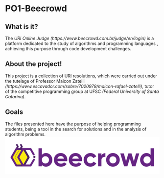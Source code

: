 <h1>PO1-Beecrowd</h1>

<h2>What is it?</h2>
The <i>URI Online Judge (<a>https://www.beecrowd.com.br/judge/en/login</a>)</i> is a platform dedicated to the study of algorithms and programming languages , achieving this purpose through code development challenges.

<h2>About the project!</h2>
This project is a collection of URI resolutions, which were carried out under the tutelage of Professor Maicon Zatelli <i>(<a>https://www.escavador.com/sobre/7020979/maicon-rafael-zatelli</a >)</i>, tutor of the competitive programming group at UFSC <i>(Federal University of Santa Catarina)</i>.

<h2>Goals</h2>
The files presented here have the purpose of helping programming students, being a tool in the search for solutions and in the analysis of algorithm problems.

<img src="/Info/bee-crowd-img.png">

